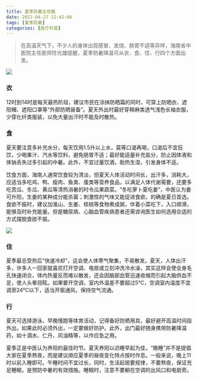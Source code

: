 ```yaml
---
title: 夏季防暑全攻略
date: 2022-04-27 12:42:06
tags: [夏季防暑]
categories: [医疗科普]
---
```

>在高温天气下，不少人的身体出现感冒、发烧、肠胃不适等异样，海南省中医院主任医师符光雄提醒，夏季防暑降温可从衣、食、住、行四个方面出发。

![](/images/pose01.jpg)

### 衣
12时到14时是每天最热阶段，建议市民在涂抹防晒霜的同时，可穿上防晒衣、遮阳帽、遮阳口罩等“外部防晒装备”。夏天外出时最好穿棉麻类透气浅色长袖衣服，少穿化纤类服装，以免大量出汗时不能及时散热。



### 食
夏天要注意多补充水分，每天饮用1.5升以上水，莫等口渴再喝，口渴后不宜狂饮，少喝果汁、汽水等饮料，避免肠胃不适；最好能适量补充盐分，防止因体液和体钠丢失过多引起的中暑。此外，不宜过量饮酒，助热生湿，引发身体不适。

饮食方面，海南人通常饮食较为清淡，但夏天人体活动时间长，出汗多，消耗大，应适当多吃鸡、鸭、瘦肉、鱼类、蛋类等营养食品，以满足人体代谢需要，还要多吃苦瓜、冬瓜、黄瓜等清热消暑的时令瓜果蔬菜。“冬吃萝卜夏吃姜”，中医认为姜可升阳，生姜的某种成分能杀菌；刺激性的气味又能促进食欲，的确是夏日首选。食欲不振时，建议加淮山、生姜、核桃等食物煮成粥，伴着小菜吃下，入口顺滑，能够及时补充能量。但是糖尿病、心脑血管疾病患者还需咨询医生如何选用合适的方式摆脱食欲不振。

![](/images/123.gif)



### 住
夏季最忌受热后“快速冷却”，这会使人体寒气聚集，不易散发。夏天，人体出汗多，许多人一回家就喜欢打开空调、电扇或立刻冲洗冷水澡，其实这样会使全身毛孔快速闭合，体内热量反而难以散发，还会因脑部血管迅速收缩而引起大脑供血不足，使人头晕目眩。如果要开空调，室内外温差不要超过5℃，空调室内温度不宜调至24℃以下，适当开窗通风，保持空气流通。
### 行
夏天可选择游泳、早晚慢跑等体育活动，记得备好防晒用具，最好避开高温时间段外出。如果此时必须外出，一定要做好防护。此外，出门最好随身携带防暑降温药，如十滴水、仁丹、风油精等，以作应急之用。

夏季正是中医认为养阳的最佳时节。夏天养阳以迟睡早起为佳，“晚睡”并不是提倡大家在夏季熬夜，而是建议顺应夏季的昼夜变化特点按时作息。一般来说，晚上11时以前入睡即可。午睡时间不宜过长，同时，生活起居要规律，不要熬夜，保证充足睡眠，是预防中暑的有效措施。睡眠时，注意不要躺在空调的出风口和电扇旁。



